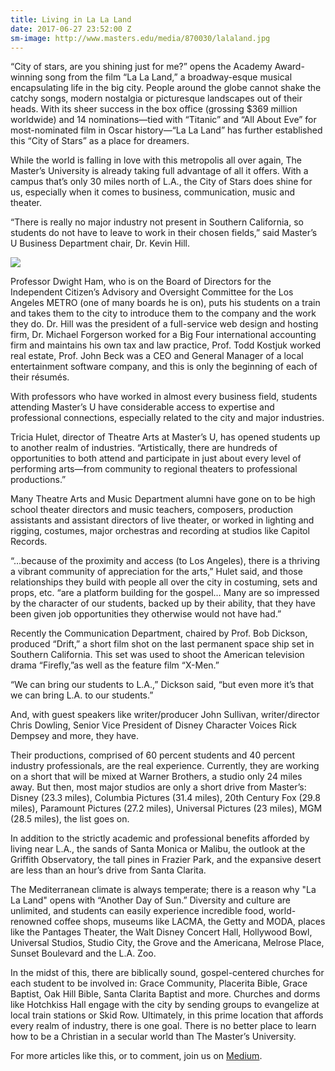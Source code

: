 ```yaml
---
title: Living in La La Land
date: 2017-06-27 23:52:00 Z
sm-image: http://www.masters.edu/media/870030/lalaland.jpg
---
```


“City of stars, are you shining just for me?” opens the Academy Award-winning song from the film “La La Land,” a broadway-esque musical encapsulating life in the big city. People around the globe cannot shake the catchy songs, modern nostalgia or picturesque landscapes out of their heads. With its sheer success in the box office (grossing $369 million worldwide) and 14 nominations—tied with “Titanic” and “All About Eve” for most-nominated film in Oscar history—“La La Land” has further established this “City of Stars” as a place for dreamers.

While the world is falling in love with this metropolis all over again, The Master’s University is already taking full advantage of all it offers. With a campus that’s only 30 miles north of L.A., the City of Stars does shine for us, especially when it comes to business, communication, music and theater.

“There is really no major industry not present in Southern California, so students do not have to leave to work in their chosen fields,” said Master’s U Business Department chair, Dr. Kevin Hill.

![](http://www.masters.edu/media/870030/lalaland.jpg?width=500&height=320.08670520231215)

Professor Dwight Ham, who is on the Board of Directors for the Independent Citizen’s Advisory and Oversight Committee for the Los Angeles METRO (one of many boards he is on), puts his students on a train and takes them to the city to introduce them to the company and the work they do. Dr. Hill was the president of a full-service web design and hosting firm, Dr. Michael Forgerson worked for a Big Four international accounting firm and maintains his own tax and law practice, Prof. Todd Kostjuk worked real estate, Prof. John Beck was a CEO and General Manager of a local entertainment software company, and this is only the beginning of each of their résumés.

With professors who have worked in almost every business field, students attending Master’s U have considerable access to expertise and professional connections, especially related to the city and major industries.

Tricia Hulet, director of Theatre Arts at Master’s U, has opened students up to another realm of industries. “Artistically, there are hundreds of opportunities to both attend and participate in just about every level of performing arts—from community to regional theaters to professional productions.”

Many Theatre Arts and Music Department alumni have gone on to be high school theater directors and music teachers, composers, production assistants and assistant directors of live theater, or worked in lighting and rigging, costumes, major orchestras and recording at studios like Capitol Records.

“…because of the proximity and access (to Los Angeles), there is a thriving a vibrant community of appreciation for the arts,” Hulet said, and those relationships they build with people all over the city in costuming, sets and props, etc. “are a platform building for the gospel… Many are so impressed by the character of our students, backed up by their ability, that they have been given job opportunities they otherwise would not have had.”

Recently the Communication Department, chaired by Prof. Bob Dickson, produced “Drift,” a short film shot on the last permanent space ship set in Southern California. This set was used to shoot the American television drama “Firefly,”as well as the feature film “X-Men.”

“We can bring our students to L.A.,” Dickson said, “but even more it’s that we can bring L.A. to our students.”

And, with guest speakers like writer/producer John Sullivan, writer/director Chris Dowling, Senior Vice President of Disney Character Voices Rick Dempsey and more, they have.

Their productions, comprised of 60 percent students and 40 percent industry professionals, are the real experience. Currently, they are working on a short that will be mixed at Warner Brothers, a studio only 24 miles away. But then, most major studios are only a short drive from Master’s: Disney (23.3 miles), Columbia Pictures (31.4 miles), 20th Century Fox (29.8 miles), Paramount Pictures (27.2 miles), Universal Pictures (23 miles), MGM (28.5 miles), the list goes on.

In addition to the strictly academic and professional benefits afforded by living near L.A., the sands of Santa Monica or Malibu, the outlook at the Griffith Observatory, the tall pines in Frazier Park, and the expansive desert are less than an hour’s drive from Santa Clarita.

The Mediterranean climate is always temperate; there is a reason why "La La Land" opens with “Another Day of Sun.” Diversity and culture are unlimited, and students can easily experience incredible food, world-renowned coffee shops, museums like LACMA, the Getty and MODA, places like the Pantages Theater, the Walt Disney Concert Hall, Hollywood Bowl, Universal Studios, Studio City, the Grove and the Americana, Melrose Place, Sunset Boulevard and the L.A. Zoo.

In the midst of this, there are biblically sound, gospel-centered churches for each student to be involved in: Grace Community, Placerita Bible, Grace Baptist, Oak Hill Bible, Santa Clarita Baptist and more. Churches and dorms like Hotchkiss Hall engage with the city by sending groups to evangelize at local train stations or Skid Row. Ultimately, in this prime location that affords every realm of industry, there is one goal. There is no better place to learn how to be a Christian in a secular world than The Master’s University.

For more articles like this, or to comment, join us on [Medium](https://medium.com/the-masters-university/living-in-la-la-land-e981e611260).